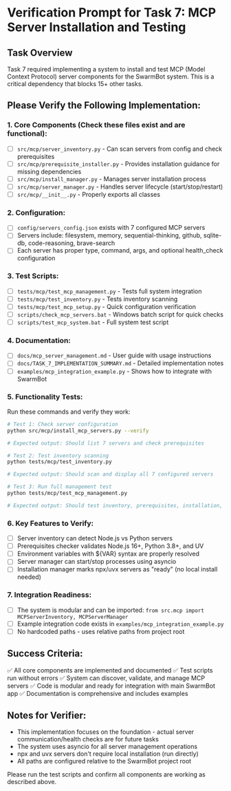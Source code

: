 # Verification Prompt for Task 7: MCP Server Installation and Testing

## Task Overview
Task 7 required implementing a system to install and test MCP (Model Context Protocol) server components for the SwarmBot system. This is a critical dependency that blocks 15+ other tasks.

## Please Verify the Following Implementation:

### 1. Core Components (Check these files exist and are functional):
- [ ] `src/mcp/server_inventory.py` - Can scan servers from config and check prerequisites
- [ ] `src/mcp/prerequisite_installer.py` - Provides installation guidance for missing dependencies
- [ ] `src/mcp/install_manager.py` - Manages server installation process
- [ ] `src/mcp/server_manager.py` - Handles server lifecycle (start/stop/restart)
- [ ] `src/mcp/__init__.py` - Properly exports all classes

### 2. Configuration:
- [ ] `config/servers_config.json` exists with 7 configured MCP servers
- [ ] Servers include: filesystem, memory, sequential-thinking, github, sqlite-db, code-reasoning, brave-search
- [ ] Each server has proper type, command, args, and optional health_check configuration

### 3. Test Scripts:
- [ ] `tests/mcp/test_mcp_management.py` - Tests full system integration
- [ ] `tests/mcp/test_inventory.py` - Tests inventory scanning
- [ ] `tests/mcp/test_mcp_setup.py` - Quick configuration verification
- [ ] `scripts/check_mcp_servers.bat` - Windows batch script for quick checks
- [ ] `scripts/test_mcp_system.bat` - Full system test script

### 4. Documentation:
- [ ] `docs/mcp_server_management.md` - User guide with usage instructions
- [ ] `docs/TASK_7_IMPLEMENTATION_SUMMARY.md` - Detailed implementation notes
- [ ] `examples/mcp_integration_example.py` - Shows how to integrate with SwarmBot

### 5. Functionality Tests:
Run these commands and verify they work:

```bash
# Test 1: Check server configuration
python src/mcp/install_mcp_servers.py --verify

# Expected output: Should list 7 servers and check prerequisites

# Test 2: Test inventory scanning
python tests/mcp/test_inventory.py

# Expected output: Should scan and display all 7 configured servers

# Test 3: Run full management test
python tests/mcp/test_mcp_management.py

# Expected output: Should test inventory, prerequisites, installation, and server manager
```

### 6. Key Features to Verify:
- [ ] Server inventory can detect Node.js vs Python servers
- [ ] Prerequisites checker validates Node.js 16+, Python 3.8+, and UV
- [ ] Environment variables with ${VAR} syntax are properly resolved
- [ ] Server manager can start/stop processes using asyncio
- [ ] Installation manager marks npx/uvx servers as "ready" (no local install needed)

### 7. Integration Readiness:
- [ ] The system is modular and can be imported: `from src.mcp import MCPServerInventory, MCPServerManager`
- [ ] Example integration code exists in `examples/mcp_integration_example.py`
- [ ] No hardcoded paths - uses relative paths from project root

## Success Criteria:
✅ All core components are implemented and documented
✅ Test scripts run without errors
✅ System can discover, validate, and manage MCP servers
✅ Code is modular and ready for integration with main SwarmBot app
✅ Documentation is comprehensive and includes examples

## Notes for Verifier:
- This implementation focuses on the foundation - actual server communication/health checks are for future tasks
- The system uses asyncio for all server management operations
- npx and uvx servers don't require local installation (run directly)
- All paths are configured relative to the SwarmBot project root

Please run the test scripts and confirm all components are working as described above.

